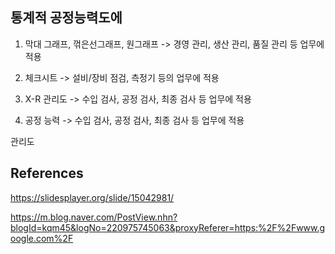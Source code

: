 ## 통계적 공정능력도에

1. 막대 그래프, 꺾은선그래프, 원그래프
-> 경영 관리, 생산 관리, 품질 관리 등 업무에 적용
2. 체크시트
-> 설비/장비 점검, 측정기 등의 업무에 적용

3. X-R 관리도 
-> 수입 검사, 공정 검사, 최종 검사 등 업무에 적용

4. 공정 능력
-> 수입 검사, 공정 검사, 최종 검사 등 업무에 적용

관리도



## References
https://slidesplayer.org/slide/15042981/

https://m.blog.naver.com/PostView.nhn?blogId=kqm45&logNo=220975745063&proxyReferer=https:%2F%2Fwww.google.com%2F

